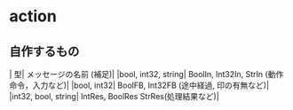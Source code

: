 # action

## 自作するもの
| 型| メッセージの名前 (補足)|
|bool, int32, string| BoolIn, Int32In, StrIn (動作命令，入力など)|
|bool, int32| BoolFB, Int32FB (途中経過, 印の有無など)|
|int32, bool, string| IntRes, BoolRes StrRes(処理結果など)|
